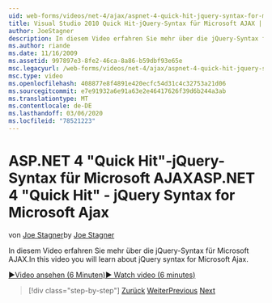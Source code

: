 ```yaml
---
uid: web-forms/videos/net-4/ajax/aspnet-4-quick-hit-jquery-syntax-for-microsoft-ajax
title: Visual Studio 2010 Quick Hit-jQuery-Syntax für Microsoft AJAX | Microsoft-Dokumentation
author: JoeStagner
description: In diesem Video erfahren Sie mehr über die jQuery-Syntax für Microsoft AJAX.
ms.author: riande
ms.date: 11/16/2009
ms.assetid: 997897e3-8fe2-46ca-8a86-b59dbf93e65e
msc.legacyurl: /web-forms/videos/net-4/ajax/aspnet-4-quick-hit-jquery-syntax-for-microsoft-ajax
msc.type: video
ms.openlocfilehash: 408877e8f4891e420ecfc54d31c4c32753a21d06
ms.sourcegitcommit: e7e91932a6e91a63e2e46417626f39d6b244a3ab
ms.translationtype: MT
ms.contentlocale: de-DE
ms.lasthandoff: 03/06/2020
ms.locfileid: "78521223"
---
```

# <a name="aspnet-4-quick-hit---jquery-syntax-for-microsoft-ajax"></a><span data-ttu-id="c3ab5-103">ASP.NET 4 "Quick Hit"-jQuery-Syntax für Microsoft AJAX</span><span class="sxs-lookup"><span data-stu-id="c3ab5-103">ASP.NET 4 "Quick Hit" - jQuery Syntax for Microsoft Ajax</span></span>

<span data-ttu-id="c3ab5-104">von [Joe Stagner](https://github.com/JoeStagner)</span><span class="sxs-lookup"><span data-stu-id="c3ab5-104">by [Joe Stagner](https://github.com/JoeStagner)</span></span>

<span data-ttu-id="c3ab5-105">In diesem Video erfahren Sie mehr über die jQuery-Syntax für Microsoft AJAX.</span><span class="sxs-lookup"><span data-stu-id="c3ab5-105">In this video you will learn about jQuery syntax for Microsoft Ajax.</span></span> 

[<span data-ttu-id="c3ab5-106">&#9654;Video ansehen (6 Minuten)</span><span class="sxs-lookup"><span data-stu-id="c3ab5-106">&#9654; Watch video (6 minutes)</span></span>](https://channel9.msdn.com/Blogs/ASP-NET-Site-Videos/aspnet-4-quick-hit-jquery-syntax-for-microsoft-ajax)

> [!div class="step-by-step"]
> <span data-ttu-id="c3ab5-107">[Zurück](aspnet-4-quick-hit-the-scriptloader.md)
> [Weiter](aspnet-4-quick-hit-ajax-data-templates.md)</span><span class="sxs-lookup"><span data-stu-id="c3ab5-107">[Previous](aspnet-4-quick-hit-the-scriptloader.md)
[Next](aspnet-4-quick-hit-ajax-data-templates.md)</span></span>
